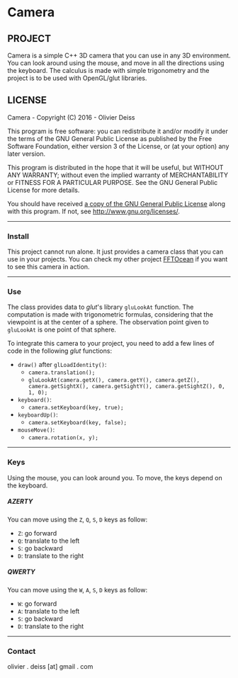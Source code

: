 # Camera

## PROJECT

Camera is a simple C++ 3D camera that you can use in any 3D environment. You can look around using the mouse, and move in all the directions using the keyboard. The calculus is made with simple trigonometry and the project is to be used with OpenGL/glut libraries.

## LICENSE

Camera - Copyright (C) 2016 -  Olivier Deiss

This program is free software: you can redistribute it and/or modify
it under the terms of the GNU General Public License as published by
the Free Software Foundation, either version 3 of the License, or
(at your option) any later version.

This program is distributed in the hope that it will be useful,
but WITHOUT ANY WARRANTY; without even the implied warranty of
MERCHANTABILITY or FITNESS FOR A PARTICULAR PURPOSE.  See the
GNU General Public License for more details.

You should have received [a copy of the GNU General Public License](COPYING)
along with this program. If not, see <http://www.gnu.org/licenses/>.

***

### Install

This project cannot run alone. It just provides a camera class that you can use in your projects. You can check my other project [FFTOcean](https://github.com/CSWest/FFTOcean) if you want to see this camera in action.

***

### Use

The class provides data to *glut*'s library `gluLookAt` function. The computation is made with trigonometric formulas, considering that the viewpoint is at the center of a sphere. The observation point given to `gluLookAt` is one point of that sphere.

To integrate this camera to your project, you need to add a few lines of code in the following *glut* functions:

* `draw()` after `glLoadIdentity()`:
    * `camera.translation();`
    * `gluLookAt(camera.getX(), camera.getY(), camera.getZ(), camera.getSightX(), camera.getSightY(), camera.getSightZ(), 0, 1, 0);`
* `keyboard()`:
    * `camera.setKeyboard(key, true);`
* `keyboardUp()`:
    * `camera.setKeyboard(key, false);`
* `mouseMove()`:
    * `camera.rotation(x, y);`

***

### Keys

Using the mouse, you can look around you. To move, the keys depend on the keyboard.

##### AZERTY

You can move using the `Z`, `Q`, `S`, `D` keys as follow:

* `Z`: go forward
* `Q`: translate to the left
* `S`: go backward
* `D`: translate to the right

##### QWERTY

You can move using the `W`, `A`, `S`, `D` keys as follow:

* `W`: go forward
* `A`: translate to the left
* `S`: go backward
* `D`: translate to the right 

***

### Contact

olivier . deiss [at] gmail . com
